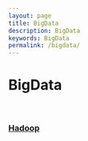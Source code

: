 ```yaml
---
layout: page
title: BigData
description: BigData
keywords: BigData
permalink: /bigdata/
---
```


# BigData

<br/>

### [Hadoop](/tools/bigdata/hadoop/)
